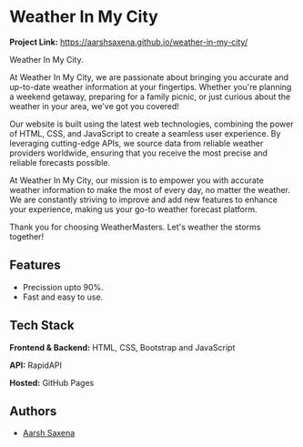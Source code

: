 
# Weather In My City
**Project Link:** https://aarshsaxena.github.io/weather-in-my-city/

Weather In My City.

At Weather In My City, we are passionate about bringing you accurate and up-to-date weather information at your fingertips. Whether you're planning a weekend getaway, preparing for a family picnic, or just curious about the weather in your area, we've got you covered!

Our website is built using the latest web technologies, combining the power of HTML, CSS, and JavaScript to create a seamless user experience. By leveraging cutting-edge APIs, we source data from reliable weather providers worldwide, ensuring that you receive the most precise and reliable forecasts possible.

At Weather In My City, our mission is to empower you with accurate weather information to make the most of every day, no matter the weather. We are constantly striving to improve and add new features to enhance your experience, making us your go-to weather forecast platform.

Thank you for choosing WeatherMasters. Let's weather the storms together!


## Features

- Precission upto 90%.
- Fast and easy to use.



## Tech Stack

**Frontend & Backend:** HTML, CSS, Bootstrap and JavaScript

**API:** RapidAPI

**Hosted:** GitHub Pages
## Authors

- [Aarsh Saxena](https://github.com/aarshsaxena)

